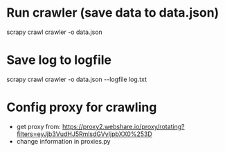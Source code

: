 # Run crawler (save data to data.json)
scrapy crawl crawler -o data.json 

# Save log to logfile
scrapy crawl crawler -o data.json --logfile log.txt


# Config proxy for crawling
- get proxy from: https://proxy2.webshare.io/proxy/rotating?filters=eyJjb3VudHJ5RmlsdGVyIjpbXX0%253D
- change information in proxies.py